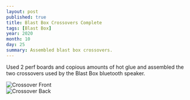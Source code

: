 ```yaml
---
layout: post
published: true
title: Blast Box Crossovers Complete
tags: [Blast Box]
year: 2020
month: 10
day: 25
summary: Assembled blast box crossovers.
---
```


Used 2 perf boards and copious amounts of hot glue and assembled the two crossovers used by the Blast Box bluetooth speaker.

<div class="row">
    <div class="col-sm-6">
        <img alt="Crossover Front" src="{{ "/assets/img/blastbox/IMG_0048.JPEG" | relative_url }}" class="img-fluid" />
    </div>
    <div class="col-sm-6">
        <img alt="Crossover Back" src="{{ "/assets/img/blastbox/IMG_0049.JPEG" | relative_url }}" class="img-fluid" />
    </div>
</div>